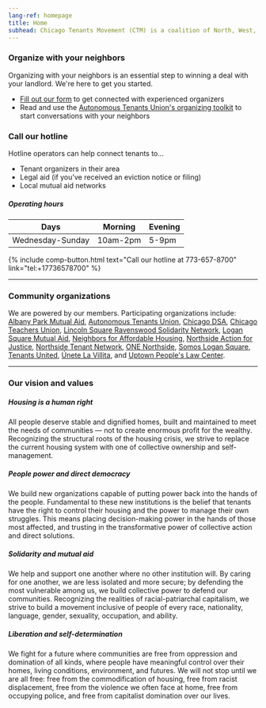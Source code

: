 ```yaml
---
lang-ref: homepage
title: Home
subhead: Chicago Tenants Movement (CTM) is a coalition of North, West, and South Side community organizations. Evictions are immoral. Community stops evictions.
---
```


### Organize with your neighbors 

Organizing with your neighbors is an essential step to winning a deal with your landlord. We're here to get you started.
- [Fill out our form](http://bit.ly/letsorganize) to get connected with experienced organizers
- Read and use the [Autonomous Tenants Union's organizing toolkit](http://bit.ly/tenanttoolkit) to start conversations with your neighbors

### Call our hotline 

Hotline operators can help connect tenants to...
- Tenant organizers in their area
- Legal aid (if you've received an eviction notice or filing)
- Local mutual aid networks

##### Operating hours

| Days             | Morning  | Evening |
|------------------|----------|---------|
| Wednesday-Sunday | 10am-2pm | 5-9pm   |

{% include comp-button.html text="Call our hotline at 773-657-8700" link="tel:+17736578700" %}

----

### Community organizations

We are powered by our members. Participating organizations include: [Albany Park Mutual Aid](https://www.albanyparkmutualaid.com/), [Autonomous Tenants Union](https://www.autonomoustenantsunion.org/), 
[Chicago DSA](https://www.chicagodsa.org/), [Chicago Teachers Union](https://www.ctulocal1.org/), [Lincoln Square Ravenswood Solidarity Network](https://www.facebook.com/LincolnSquareRavenswoodSolidarityNetwork/), [Logan Square Mutual Aid](https://www.logansquaremutualaid.org/), [Neighbors for Affordable Housing](https://www.neighborsforaffordablehousing.org/), [Northside Action for Justice](http://www.actionforjustice.org/), [Northside Tenant Network](https://northsidetenantnetwork.wordpress.com/), [ONE Northside](http://onenorthside.org/), [Somos Logan Square](https://wearesomos.org/en/), [Tenants United](https://www.tenantsunitedchicago.org/), [Únete La Villita](https://unetelavillita.wordpress.com/), and [Uptown People's Law Center](https://www.uplcchicago.org/).

----

### Our vision and values

##### Housing is a human right
All people deserve stable and dignified homes, built and maintained to meet the needs of communities — not to create enormous profit for the wealthy. Recognizing the structural roots of the housing crisis, we strive to replace the current housing system with one of collective ownership and self-management.

##### People power and direct democracy
We build new organizations capable of putting power back into the hands of the people. Fundamental to these new institutions is the belief that tenants have the right to control their housing and the power to manage their own struggles. This means placing decision-making power in the hands of those most affected, and trusting in the transformative power of collective action and direct solutions. 

##### Solidarity and mutual aid
We help and support one another where no other institution will. By caring for one another, we are less isolated and more secure; by defending the most vulnerable among us, we build collective power to defend our communities. Recognizing the realities of racial-patriarchal capitalism, we strive to build a movement inclusive of people of every race, nationality, language, gender, sexuality, occupation, and ability. 

##### Liberation and self-determination
We fight for a future where communities are free from oppression and domination of all kinds, where people have meaningful control over their homes, living conditions, environment, and futures. We will not stop until we are all free: free from the commodification of housing, free from racist displacement, free from the violence we often face at home, free from occupying police, and free from capitalist domination over our lives.
